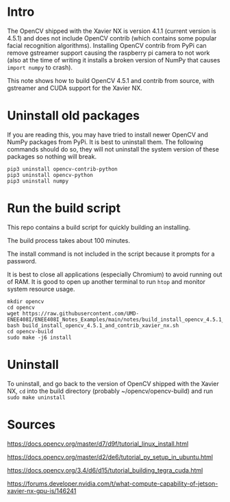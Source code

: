 # Intro
The OpenCV shipped with the Xavier NX is version 4.1.1 (current version is 4.5.1) and does not include OpenCV contrib (which contains some popular facial recognition algorithms). Installing OpenCV contrib from PyPi can remove gstreamer support causing the raspberry pi camera to not work (also at the time of writing it installs a broken version of NumPy that causes `import numpy` to crash).

This note shows how to build OpenCV 4.5.1 and contrib from source, with gstreamer and CUDA support for the Xavier NX.

# Uninstall old packages
If you are reading this, you may have tried to install newer OpenCV and NumPy packages from PyPi. It is best to uninstall them. The following commands should do so, they will not uninstall the system version of these packages so nothing will break.

```
pip3 uninstall opencv-contrib-python
pip3 uninstall opencv-python
pip3 uninstall numpy
```

# Run the build script
This repo contains a build script for quickly building an installing.

The build process takes about 100 minutes.

The install command is not included in the script because it prompts for a password.

It is best to close all applications (especially Chromium) to avoid running out of RAM. It is good to open up another terminal to run `htop` and monitor system resource usage.

```
mkdir opencv
cd opencv
wget https://raw.githubusercontent.com/UMD-ENEE408I/ENEE408I_Notes_Examples/main/notes/build_install_opencv_4.5.1_and_contrib_xavier_nx.sh
bash build_install_opencv_4.5.1_and_contrib_xavier_nx.sh
cd opencv-build
sudo make -j6 install
```

# Uninstall

To uninstall, and go back to the version of OpenCV shipped with the Xavier NX, `cd` into the build directory (probably ~/opencv/opencv-build) and run `sudo make uninstall`

# Sources
https://docs.opencv.org/master/d7/d9f/tutorial_linux_install.html

https://docs.opencv.org/master/d2/de6/tutorial_py_setup_in_ubuntu.html

https://docs.opencv.org/3.4/d6/d15/tutorial_building_tegra_cuda.html

https://forums.developer.nvidia.com/t/what-compute-capability-of-jetson-xavier-nx-gpu-is/146241
